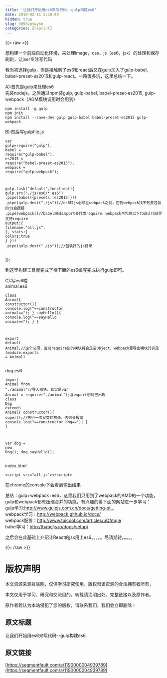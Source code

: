 ```yaml
---
title: '让我们开始用es6来写代码--gulp构建es6' 
date: 2019-02-11 2:30:49
hidden: true
slug: 9d93vptwy6n
categories: [reprint]
---
```


{{< raw >}}

                    
<p>想构建一个前端自动化环境，来处理image，css，js（es6，jsx）的处理和保存刷新，让jser专注写代码</p>
<p>我当初选择gulp，但是接触到了es6和react后又在gulp加入了gulp-babel, babel-preset-es2015和gulp-react。一路很多坑，这里总结一下。</p>
<p>A):首先是gulp来处理es6<br>先装nodejs，之后通过npm装gulp, gulp-babel, babel-preset-es2015, gulp-webpack（ADM模块调用时会用到）</p>
<div class="widget-codetool" style="display:none;">
      <div class="widget-codetool--inner">
      <span class="selectCode code-tool" data-toggle="tooltip" data-placement="top" title="" data-original-title="全选"></span>
      <span type="button" class="copyCode code-tool" data-toggle="tooltip" data-placement="top" data-clipboard-text="npm install -g gulp
npm init
npm install --save-dev gulp gulp-babel babel-preset-es2015 gulp-webpack
" title="" data-original-title="复制"></span>
      <span type="button" class="saveToNote code-tool" data-toggle="tooltip" data-placement="top" title="" data-original-title="放进笔记"></span>
      </div>
      </div><pre class="hljs mipsasm"><code>npm <span class="hljs-keyword">install </span>-g gulp
npm init
npm <span class="hljs-keyword">install </span>--save-dev gulp gulp-<span class="hljs-keyword">babel </span><span class="hljs-keyword">babel-preset-es2015 </span>gulp-webpack
</code></pre>
<p>B):然后写gulpfile.js</p>
<div class="widget-codetool" style="display:none;">
      <div class="widget-codetool--inner">
      <span class="selectCode code-tool" data-toggle="tooltip" data-placement="top" title="" data-original-title="全选"></span>
      <span type="button" class="copyCode code-tool" data-toggle="tooltip" data-placement="top" data-clipboard-text="var gulp=require(&quot;gulp&quot;),
  babel = require(&quot;gulp-babel&quot;),
  es2015 = require(&quot;babel-preset-es2015&quot;),
  webpack = require(&quot;gulp-webpack&quot;);

gulp.task(&quot;default&quot;,function(){
  gulp.src(&quot;./js/es6/*.es6&quot;)
    .pipe(babel({presets:[es2015]}))
    .pipe(gulp.dest(&quot;./js&quot;))//es6转js必须在webpack之前，否则webpack找不到要包装的js会报错
    .pipe(webpack({//babel编译import会转成require，webpack再包装以下代码让代码里支持require
      output:{
        filename:&quot;all.js&quot;,
      },
      stats:{
        colors:true
      }
    }))
    .pipe(gulp.dest(&quot;./js&quot;));//包装好的js目录" title="" data-original-title="复制"></span>
      <span type="button" class="saveToNote code-tool" data-toggle="tooltip" data-placement="top" title="" data-original-title="放进笔记"></span>
      </div>
      </div><pre class="hljs javascript"><code><span class="hljs-keyword">var</span> gulp=<span class="hljs-built_in">require</span>(<span class="hljs-string">"gulp"</span>),
  babel = <span class="hljs-built_in">require</span>(<span class="hljs-string">"gulp-babel"</span>),
  es2015 = <span class="hljs-built_in">require</span>(<span class="hljs-string">"babel-preset-es2015"</span>),
  webpack = <span class="hljs-built_in">require</span>(<span class="hljs-string">"gulp-webpack"</span>);

gulp.task(<span class="hljs-string">"default"</span>,<span class="hljs-function"><span class="hljs-keyword">function</span>(<span class="hljs-params"></span>)</span>{
  gulp.src(<span class="hljs-string">"./js/es6/*.es6"</span>)
    .pipe(babel({<span class="hljs-attr">presets</span>:[es2015]}))
    .pipe(gulp.dest(<span class="hljs-string">"./js"</span>))<span class="hljs-comment">//es6转js必须在webpack之前，否则webpack找不到要包装的js会报错</span>
    .pipe(webpack({<span class="hljs-comment">//babel编译import会转成require，webpack再包装以下代码让代码里支持require</span>
      output:{
        <span class="hljs-attr">filename</span>:<span class="hljs-string">"all.js"</span>,
      },
      <span class="hljs-attr">stats</span>:{
        <span class="hljs-attr">colors</span>:<span class="hljs-literal">true</span>
      }
    }))
    .pipe(gulp.dest(<span class="hljs-string">"./js"</span>));<span class="hljs-comment">//包装好的js目录</span></code></pre>
<p>});</p>
<p>到这里构建工具就完成了待下面的es6编写完成执行gulp即可。</p>
<p>C):写es6喽<br>animal.es6</p>
<div class="widget-codetool" style="display:none;">
      <div class="widget-codetool--inner">
      <span class="selectCode code-tool" data-toggle="tooltip" data-placement="top" title="" data-original-title="全选"></span>
      <span type="button" class="copyCode code-tool" data-toggle="tooltip" data-placement="top" data-clipboard-text="class Animal{
  constructor(){
    console.log(&quot;==constructor animal==&quot;);
  }
  sayHello(){
    console.log(&quot;==sayHello animal==&quot;);
  }
}

export default Animal;//这个必须，否则require到的模块将会是空Object，webpack里导出模块其实是(module.exports = Animal)
" title="" data-original-title="复制"></span>
      <span type="button" class="saveToNote code-tool" data-toggle="tooltip" data-placement="top" title="" data-original-title="放进笔记"></span>
      </div>
      </div><pre class="hljs javascript"><code><span class="hljs-class"><span class="hljs-keyword">class</span> <span class="hljs-title">Animal</span></span>{
  <span class="hljs-keyword">constructor</span>(){
    <span class="hljs-built_in">console</span>.log(<span class="hljs-string">"==constructor animal=="</span>);
  }
  sayHello(){
    <span class="hljs-built_in">console</span>.log(<span class="hljs-string">"==sayHello animal=="</span>);
  }
}

<span class="hljs-keyword">export</span> <span class="hljs-keyword">default</span> Animal;<span class="hljs-comment">//这个必须，否则require到的模块将会是空Object，webpack里导出模块其实是(module.exports = Animal)</span>
</code></pre>
<p>dog.es6</p>
<div class="widget-codetool" style="display:none;">
      <div class="widget-codetool--inner">
      <span class="selectCode code-tool" data-toggle="tooltip" data-placement="top" title="" data-original-title="全选"></span>
      <span type="button" class="copyCode code-tool" data-toggle="tooltip" data-placement="top" data-clipboard-text="import Animal from &quot;./animal&quot;//导入模块，其实是var Animal = require(&quot;./animal&quot;);与export想对应出现
class Dog extends Animal{
  constructor(){
    super();//执行一次父类的构造，否则会报错
    console.log(&quot;==constructor dog==&quot;);
  }
}

var dog = new Dog();
dog.sayHello();
" title="" data-original-title="复制"></span>
      <span type="button" class="saveToNote code-tool" data-toggle="tooltip" data-placement="top" title="" data-original-title="放进笔记"></span>
      </div>
      </div><pre class="hljs scala"><code><span class="hljs-keyword">import</span> <span class="hljs-type">Animal</span> from <span class="hljs-string">"./animal"</span><span class="hljs-comment">//导入模块，其实是var Animal = require("./animal");与export想对应出现</span>
<span class="hljs-class"><span class="hljs-keyword">class</span> <span class="hljs-title">Dog</span> <span class="hljs-keyword">extends</span> <span class="hljs-title">Animal</span></span>{
  constructor(){
    <span class="hljs-keyword">super</span>();<span class="hljs-comment">//执行一次父类的构造，否则会报错</span>
    console.log(<span class="hljs-string">"==constructor dog=="</span>);
  }
}

<span class="hljs-keyword">var</span> dog = <span class="hljs-keyword">new</span> <span class="hljs-type">Dog</span>();
dog.sayHello();
</code></pre>
<p>index.html</p>
<div class="widget-codetool" style="display:none;">
      <div class="widget-codetool--inner">
      <span class="selectCode code-tool" data-toggle="tooltip" data-placement="top" title="" data-original-title="全选"></span>
      <span type="button" class="copyCode code-tool" data-toggle="tooltip" data-placement="top" data-clipboard-text="<script src=&quot;all.js&quot;></script>" title="" data-original-title="复制"></span>
      <span type="button" class="saveToNote code-tool" data-toggle="tooltip" data-placement="top" title="" data-original-title="放进笔记"></span>
      </div>
      </div><pre class="hljs xml"><code style="word-break: break-word; white-space: initial;"><span class="hljs-tag">&lt;<span class="hljs-name">script</span> <span class="hljs-attr">src</span>=<span class="hljs-string">"all.js"</span>&gt;</span><span class="undefined"></span><span class="hljs-tag">&lt;/<span class="hljs-name">script</span>&gt;</span></code></pre>
<p>在chrome的console下会看到输出结果</p>
<p>总结：gulp+webpack+es6，这里我们只用到了webpack的AMD的一个功能，gulp和webpack都有压缩合并的功能，有兴趣的看下面的网站进一步学习：<br>gulp学习:<a href="http://www.gulpjs.com.cn/docs/getting-started/" rel="nofollow noreferrer" target="_blank">http://www.gulpjs.com.cn/docs/getting-st...</a><br>webpack学习：<a href="http://webpack.github.io/docs/" rel="nofollow noreferrer" target="_blank">http://webpack.github.io/docs/</a><br>webpack配置：<a href="http://www.tuicool.com/articles/uQfmqie" rel="nofollow noreferrer" target="_blank">http://www.tuicool.com/articles/uQfmqie</a><br>babel学习：<a href="http://babeljs.io/docs/setup/" rel="nofollow noreferrer" target="_blank">http://babeljs.io/docs/setup/</a></p>
<p>之后会在此基础上介绍让React的jsx用上es6。。。。。尽请期待。。。。。</p>

                
{{< /raw >}}

# 版权声明
本文资源来源互联网，仅供学习研究使用，版权归该资源的合法拥有者所有，

本文仅用于学习、研究和交流目的。转载请注明出处、完整链接以及原作者。

原作者若认为本站侵犯了您的版权，请联系我们，我们会立即删除！

## 原文标题
让我们开始用es6来写代码--gulp构建es6

## 原文链接
[https://segmentfault.com/a/1190000004939789](https://segmentfault.com/a/1190000004939789)

